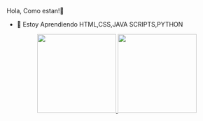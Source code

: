 Hola, Como estan!👋

- 🌱 Estoy Aprendiendo HTML,CSS,JAVA SCRIPTS,PYTHON
<div align="center">
  <a href="https://github.com/rafaballerini">
  <img height="180em" src="https://github-readme-stats.vercel.app/api?username=JEFERSON-MACHADO&show_icons=true&theme=dracula&include_all_commits=true&count_private=true"/>
  <img height="180em" src="https://github-readme-stats.vercel.app/api/top-langs/?username=JEFERSON-MACHADO&layout=compact&langs_count=7&theme=dracula"/>
